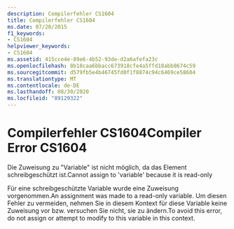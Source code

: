 ```yaml
---
description: Compilerfehler CS1604
title: Compilerfehler CS1604
ms.date: 07/20/2015
f1_keywords:
- CS1604
helpviewer_keywords:
- CS1604
ms.assetid: 415cce4e-89e6-4b52-93de-d2a6afefa23c
ms.openlocfilehash: 8b18caa6bbacc673918cfe4a5ffd18abb8674c59
ms.sourcegitcommit: d579fb5e4b46745fd0f1f8874c94c6469ce58604
ms.translationtype: MT
ms.contentlocale: de-DE
ms.lasthandoff: 08/30/2020
ms.locfileid: "89129322"
---
```

# <a name="compiler-error-cs1604"></a><span data-ttu-id="b14c0-103">Compilerfehler CS1604</span><span class="sxs-lookup"><span data-stu-id="b14c0-103">Compiler Error CS1604</span></span>
<span data-ttu-id="b14c0-104">Die Zuweisung zu "Variable" ist nicht möglich, da das Element schreibgeschützt ist.</span><span class="sxs-lookup"><span data-stu-id="b14c0-104">Cannot assign to 'variable' because it is read-only</span></span>  
  
 <span data-ttu-id="b14c0-105">Für eine schreibgeschützte Variable wurde eine Zuweisung vorgenommen.</span><span class="sxs-lookup"><span data-stu-id="b14c0-105">An assignment was made to a read-only variable.</span></span> <span data-ttu-id="b14c0-106">Um diesen Fehler zu vermeiden, nehmen Sie in diesem Kontext für diese Variable keine Zuweisung vor bzw. versuchen Sie nicht, sie zu ändern.</span><span class="sxs-lookup"><span data-stu-id="b14c0-106">To avoid this error, do not assign or attempt to modify  to this variable in this context.</span></span>
